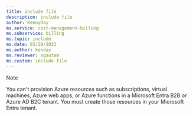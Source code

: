 ```yaml
---
title: include file
description: include file
author: KennyDay
ms.service: cost-management-billing
ms.subservice: billing
ms.topic: include
ms.date: 03/29/2023
ms.author: kenday
ms.reviewer: sgautam
ms.custom: include file
---
```


> [!NOTE]
> You can't provision Azure resources such as subscriptions, virtual machines, Azure web apps, or Azure functions in a Microsoft Entra B2B or Azure AD B2C tenant. You must create those resources in your Microsoft Entra tenant.
